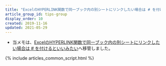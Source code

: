 ```yaml
---
title: "ExcelのHYPERLINK関数で同一ブック内の別シートにリンクしたい場合は # を付けるといいみたい"
article_group_id: tips-group
display_order: 10
created: 2019-11-16
updated: 2021-05-29
---
```

- 当メモは、[ExcelのHYPERLINK関数で同一ブック内の別シートにリンクしたい場合は # を付けるといいみたい](https://thinktwice.tech/it/excel/hyperlink_in_the_same_book/)へ移管しました。

{% include articles_common_script.html %}

